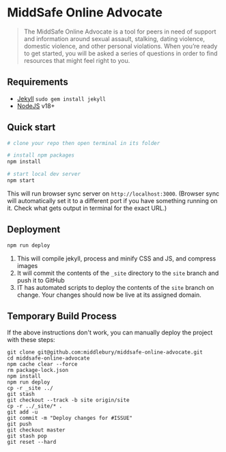 # MiddSafe Online Advocate

> The MiddSafe Online Advocate is a tool for peers in need of support and information around sexual assault, stalking, dating violence, domestic violence, and other personal violations. When you’re ready to get started, you will be asked a series of questions in order to find resources that might feel right to you.

## Requirements

- [Jekyll](http://jekyllrb.com/) `sudo gem install jekyll`
- [NodeJS](https://nodejs.org/en/) v18+

## Quick start

```bash
# clone your repo then open terminal in its folder

# install npm packages
npm install

# start local dev server
npm start
```

This will run browser sync server on `http://localhost:3000`. (Browser sync will automatically set it to a different port if you have something running on it. Check what gets output in terminal for the exact URL.)

## Deployment

```bash
npm run deploy
```

1. This will compile jekyll, process and minify CSS and JS, and compress images
2. It will commit the contents of the `_site` directory to the `site` branch and push it to GitHub
3. IT has automated scripts to deploy the contents of the `site` branch on change. Your changes should now be live at its assigned domain.

## Temporary Build Process

If the above instructions don't work, you can manually deploy the project with these steps:

```
git clone git@github.com:middlebury/middsafe-online-advocate.git
cd middsafe-online-advocate
npm cache clear --force
rm package-lock.json
npm install
npm run deploy
cp -r _site ../
git stash
git checkout --track -b site origin/site
cp -r ../_site/* .
git add -u
git commit -m "Deploy changes for #ISSUE"
git push
git checkout master
git stash pop
git reset --hard
```
